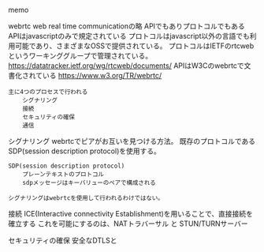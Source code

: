 memo

webrtc
    web real time communicationの略
    APIでもありプロトコルでもある
    APIはjavascriptのみで規定されている
    プロトコルはjavascript以外の言語でも利用可能であり、さまざまなOSSで提供されている。
    プロトコルはIETFのrtcwebというワーキンググループで管理されている。
        https://datatracker.ietf.org/wg/rtcweb/documents/
    APIはW3Cのwebrtcで文書化されている
        https://www.w3.org/TR/webrtc/
        
    主に4つのプロセスで行われる
        シグナリング
        接続
        セキュリティの確保
        通信

シグナリング
    webrtcでピアがお互いを見つける方法。
    既存のプロトコルであるSDP(session description protocol)を使用する。

    SDP(session description protocol)
        プレーンテキストのプロトコル
        sdpメッセージはキーバリューのペアで構成される
    
    シグナリングはwebrtcを使用して行われるわけではない。

接続
    ICE(Interactive connectivity Establishment)を用いることで、直接接続を確立する
    これを可能にするのは、NATトラバーサル と STUN/TURNサーバー

セキュリティの確保
    安全なDTLSと